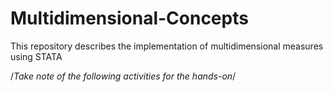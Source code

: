 # Multidimensional-Concepts
This repository describes the implementation of multidimensional measures using STATA

/*Take note of the following activities  for the hands-on*/




